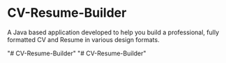 # CV-Resume-Builder
A Java based application developed to help you build a professional, fully formatted CV and Resume in various design formats.


"# CV-Resume-Builder" 
"# CV-Resume-Builder" 

